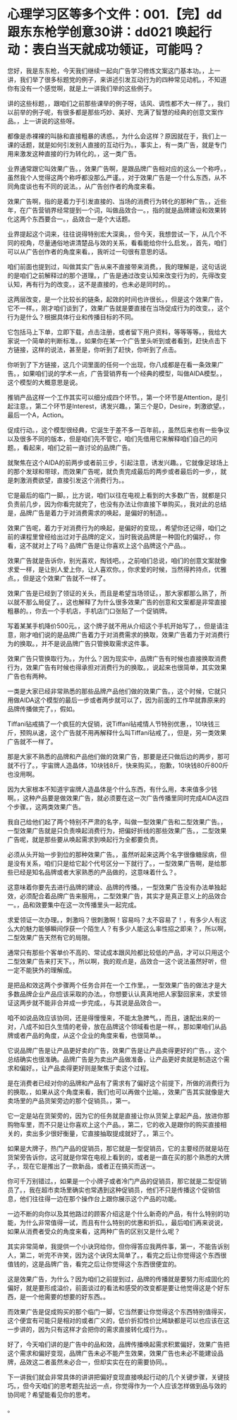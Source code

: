# 心理学习区等多个文件：001.【完】dd跟东东枪学创意30讲：dd021 唤起行动：表白当天就成功领证，可能吗？ 

您好，我是东东枪，今天我们继续一起向广告学习修炼文案这门基本功。，上一讲，我们举了很多标题党的例子，来讲述引发互动行为的四种常见动机。，不知道你有没有一个感觉啊，就是上一讲我们举的这些例子。

讲的这些标题，，跟咱们之前那些课举的例子呀，话风、调性都不大一样了。，我们以前举的例子呢，有很多都是那些巧妙、美好、充满了智慧的经典的创意文案作品。，上一讲说的这些呀。

都像是赤裸裸的叫脉和直接粗暴的诱惑。，为什么会这样？原因就在于，我们上一课的话题，就是如何引发别人直接的互动行为。，事实上，有一类广告，就是专门用来激发这种直接的行为转化的。，这一类广告。

业界通常跟它叫效果广告。，效果广告啊，是跟品牌广告相对应的这么一个称呼。，虽然我个人觉得这两个称呼都没那么严谨。，对于效果广告是一个什么东西，从不同角度谈也有不同的说法。，从广告创作者的角度来看。

效果广告啊，指的是着力于引发直接的、当场的消费行为转化的那种广告。，近些年，在广告营销界经常提到一个词，叫做品效合一。，指的就是品牌建设和效果转化这两个东西要合一。，品效合一是个大话题。

业界提起这个词来，往往说得特别宏大深奥。，但今天，我想尝试一下，从几个不同的视角，尽量通俗地讲清楚品与效的关系，看看能给你什么启发。，首先，咱们可以从广告创作者的角度来看。，我听过一句很有意思的话。

咱们前面也提到过，叫做其实广告从来不直接带来消费。，我的理解是，这句话说的是咱们之前解释过的那个道理。，广告是通过改变认知来改变行为的，先得改变认知，再有行为的改变。，这不是直接的，也未必是同时的。。

这两层改变，是一个比较长的链条，起效的时间也许很长。，但是这个效果广告，它不一样。，刚才咱们谈到了，效果广告就是要直接在当场促成行为的改变。，这个行为是什么？根据具体行业和传播目标的不同。

它包括马上下单，立即下载，点击注册，或者留下用户资料，等等等等。，我给大家说一个简单的判断标准。，如果你在某一个广告里头听到或者看到，赶快点击下方链接，这样的说法，甚至是，你听到了赶快，你听到了点击。

你听到了下方链接，这几个词里面的任何一个出现，你八成都是在看一条效果广告。，如果咱们说的学术一点，广告营销界有一个经典的模型，叫做AIDA模型。，这个模型的大概意思是说。

推销产品这样一个工作其实可以细分成四个环节。，第一个环节是Attention，是引起注意。，第二个环节是Interest，诱发兴趣。，第三个是D，Desire，刺激欲望。，最后一个A，Action。

促成行动。，这个模型很经典，它诞生于差不多一百年前。，虽然后来也有一些争议以及很多不同的版本，但是咱们先不管它，咱们先借用它来解释咱们自己的问题。，看起来，咱们之前一直讨论的品牌广告。

就聚焦在这个AIDA的前两步或者前三步，引起注意，诱发兴趣。，它就像足球场上的那个发球和带球，而效果广告呢，就负责完成最后的两步或者最后的一步，，就是刺激消费欲望，直接引发这个消费行为。。

它是最后的临门一脚。，比方说，咱们以往在电视上看到的大多数广告，就都是只负责前几步，因为你看完就完了，也没有办法让你直接下单购买。，我对此的总结是，品牌广告是着力于对消费需求的唤起，是偏好的制造。。

效果广告呢，着力于对消费行为的唤起，是偏好的变现。，希望你还记得，咱们之前的课程里曾经给出过对于品牌的定义，当时我说品牌是一种固化的偏好。，你看，这不就对上了吗？品牌广告是让你喜欢上这个品牌这个产品。。

效果广告就是告诉你，别光喜欢，掏钱吧。，之前咱们总说，咱们的创意文案就像求爱一样，是让别人爱上你，让人喜欢你。，你求爱的时候，当然得矜持点，优雅点。，但是这个效果广告就不一样了。

效果广告是已经到了领证的关头，而且是希望当场领证。，那大家都那么熟了，所以就不那么局促了。，这也解释了为什么很多效果广告的创意和文案都是非常直接粗暴的。，你去一个手机店，手机店门口张贴了一个促销牌。

写着某某手机降价500元。，这个牌子就不用从介绍这个手机开始写了。，但是请注意，刚才咱们说的是品牌广告着力于对消费需求的换取，效果广告着力于对消费行为的换取。，并不是说品牌广告只管换取需求这件事。

效果广告只管换取行为。，为什么？因为现实中，品牌广告有时候也直接换取消费行为，效果广告有时候也得承担对消费行为的换取。，说起来也很简单，其实效果广告也有两种。

一类是大家已经非常熟悉的那些品牌产品他们做的效果广告。，这个时候，它就只用做AIDA这个模型的最后一步或者两步就可以了，因为前面的工作早就靠原来的品牌传播做完了。，假如。

Tiffani钻戒搞了一个疯狂的大促销，说Tiffani钻戒情人节特别优惠，，10块钱三斤，预购从速，这个广告就不用再解释什么叫Tiffani钻戒了。，但是，另一类效果广告就不一样了。

那是大家不熟悉的品牌和产品他们做的效果广告，那要是还只做后边的两步，那可就不行了。，宇宙牌人造晶体，10块钱8斤，快来购买。，抱歉，10块钱80斤800斤也没用啊。

因为大家根本不知道宇宙牌人造晶体是个什么东西，有什么用，本来值多少钱啊。，这种产品要是做效果广告，就必须要在这一次广告传播里同时完成AIDA这四个步骤。，这两类效果广告。

我自己给他们起了两个特别不严肃的名字，叫做一型效果广告和二型效果广告。，一型效果广告就是只负责唤起消费行为，把偏好折线的那些效果广告。，二型效果广告呢，就是那些要从唤起需求到唤起行为全都要负责。

必须从头开始一步到位的那种效果广告。，虽然听起来这两个名字很像糖尿病，但是没有关系，咱们只是给它起个代号区分一下就行了。，一型效果广告啊，是给那些已经是知名品牌或者大家熟悉的产品做的，这意味着什么？。

这意味着你要先去进行品牌的建设、品牌的传播。，一型效果广告没有办法单独起效，必须配合着品牌广告来服用。，二型效果广告，其实才是真正意义上的品效合一。，品和效要集中在这一次传播里头一起完成。

求爱领证一次办理。，刺激吗？很刺激啊！容易吗？太不容易了！，有多少人有这么大的魅力能够瞬间俘获一个陌生人？有多少人能这么率性招之即来？，所以啊，二型效果广告天然有它的局限。

通常只有那些个客单价不高的、常试成本跟风险都比较低的产品，才可以只用这个二型效果广告来打天下。，所以啊，我的观点是，品效合一这个说法虽然好听，但一定不能狭外的理解成。

是把品和效这两个步骤两个任务合并在一个工作里。，一型效果广告的做法才是大多数品牌企业产品应该采取的办法。，你想要认认真真地把人家娶回家来，求爱领证这两步就不能非合并成一步完成。，与其说是品效合一。

咱不如说品效应该协同，还是得慢慢来，不能太急脾气。，而且，速配出来的一对，八成不如日久生情的老骨，放在品牌这个领域看也是一样。，那如果咱们从品牌或者产品的角度，从这个企业的角度来看，也很简单。。

它说品牌广告是让产品更好卖的广告，效果广告是让产品卖得更好的广告。，这个总结确实也很准确。品牌广告是为卖出产品做准备，让产品更好卖就是制造这个需求和偏好。，让产品卖得更好则是聚焦于卖这个过程。

是在消费者已经对你的品牌和产品有了需求有了偏好这个前提下，所做的消费行为的换取。，如果从这个角度来看，我们也可以再做个比喻。，效果广告其实就像是大卖场里的产品货架旁边的那个促销员。，第一。

它一定是站在货架旁的，因为它的任务就是直接让你从货架上拿起产品，放进你那购物车里，而不只是让你喜欢上这个产品。，第二，它的收入是跟你的购买直接相关的，卖出多少很好衡量，它直接抽取提成就好了。，第三个。

如果是大牌子，热门产品的促销员，那它就是一型促销员，它的主要经历就是站在货架旁告诉你，这可就是你常在电视上看到的，或者是一直在买的那个熟悉的大牌子。，现在它是推出了一款新品，或者正在搞买而送一。

你可千万别错过。，如果是一个小牌子或者冷门产品的促销员，那它就是二型促销员了。，我在超市卖场里确实也常遇到这种促销员，他们不只是传播这个促销信息，他们往往得一边在那个操作台上跟你展示这个产品的功能。

一边不断的向你以及其他路过的顾客介绍这是个什么新奇的产品，有什么特别的功能，为什么非常值得一试，而且有什么特别的优惠和折扣。，最后咱们再来说说，如果从消费者受众的角度来看，这两种广告的区别又是什么呢？

其实非常简单，我提供一个小诀窍给你，但你得答应我两件事，第一，不能告诉别人，第二，听完不许笑，因为这个诀窍太简单了。，看完之后让你觉得这个东西很值钱的，这是品牌广告，看完之后让你觉得这个东西很便宜的。

这是效果广告，为什么？因为咱们之前提到过，品牌的传播就是要努力形成固化的偏好，就是要形成溢价，前面谈过的看法和感受的改变都是要让他觉得这是个好东西，是一个他需要的想要的好东西。。

而效果广告是促成购买的那个临门一脚，它当然要让你觉得这个东西特别值得买，这个便宜有可能只是相对的或者广义的，低价折扣性价比稀缺都是可以也应该在这一步讲的，因为只有这样才会把你的需求直接转化成行为。。

好了，今天咱们讲的是广告中的品和效，品牌传播唤起需求积累偏好，效果广告把这个需求和偏好变现，品牌广告未必不能产生效果，效果广告也未必不能建设品牌，品效这二者虽然未必合一，但却实实在在的需要协同。。

下一讲我们就会非常具体的讲讲把偏好变现直接唤起行动的几个关键步骤，关键技巧。，但今天咱们的思考题先扯远一点，你觉得作为一个人应该怎样做到品与效的协同呢？希望能看见你的思考。

。